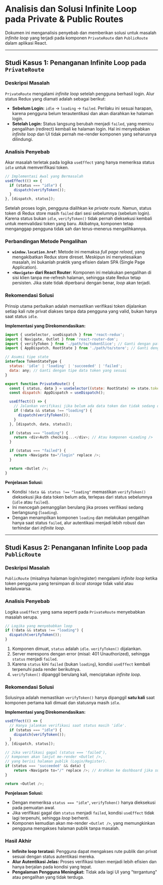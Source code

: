 # Analisis dan Solusi Infinite Loop pada Private & Public Routes

Dokumen ini menganalisis penyebab dan memberikan solusi untuk masalah *infinite loop* yang terjadi pada komponen `PrivateRoute` dan `PublicRoute` dalam aplikasi React.

---

## Studi Kasus 1: Penanganan Infinite Loop pada `PrivateRoute`

### Deskripsi Masalah

`PrivateRoute` mengalami *infinite loop* setelah pengguna berhasil login. Alur status Redux yang diamati adalah sebagai berikut:

-   **Sebelum Login:** `idle` → `loading` → `failed`. Perilaku ini sesuai harapan, karena pengguna belum terautentikasi dan akan diarahkan ke halaman login.
-   **Setelah Login:** Status langsung berubah menjadi `failed`, yang memicu pengalihan (redirect) kembali ke halaman login. Hal ini menyebabkan *infinite loop* dan UI tidak pernah me-render komponen yang seharusnya dilindungi.

### Analisis Penyebab

Akar masalah terletak pada logika `useEffect` yang hanya memeriksa status `idle` untuk memverifikasi token.

```javascript
// Implementasi Awal yang Bermasalah
useEffect(() => {
  if (status === "idle") {
    dispatch(verifyToken());
  }
}, [dispatch, status]);
```

Setelah proses login, pengguna dialihkan ke *private route*. Namun, status token di Redux store masih `failed` dari sesi sebelumnya (sebelum login). Karena status bukan `idle`, `verifyToken()` tidak pernah dieksekusi kembali untuk memvalidasi token yang baru. Akibatnya, komponen tetap menganggap pengguna tidak sah dan terus-menerus mengalihkannya.

### Perbandingan Metode Pengalihan

-   **`window.location.href`**: Metode ini memaksa *full page reload*, yang mengakibatkan Redux store direset. Meskipun ini menyelesaikan masalah, ini bukanlah praktik yang efisien dalam SPA (Single Page Application).
-   **`<Navigate>` dari React Router**: Komponen ini melakukan pengalihan di sisi klien tanpa me-refresh halaman, sehingga state Redux tetap persisten. Jika state tidak diperbarui dengan benar, *loop* akan terjadi.

### Rekomendasi Solusi

Prinsip utama perbaikan adalah memastikan verifikasi token dijalankan setiap kali rute privat diakses tanpa data pengguna yang valid, bukan hanya saat status `idle`.

**Implementasi yang Direkomendasikan:**

```javascript
import { useSelector, useDispatch } from 'react-redux';
import { Navigate, Outlet } from 'react-router-dom';
import { verifyToken } from './path/to/tokenSlice'; // Ganti dengan path yang benar
import { AppDispatch, RootState } from './path/to/store'; // Ganti dengan path yang benar

// Asumsi tipe state
interface TokenStateType {
  status: 'idle' | 'loading' | 'succeeded' | 'failed';
  data: any; // Ganti dengan tipe data token yang sesuai
}

export function PrivateRoute() {
  const { status, data } = useSelector((state: RootState) => state.token as TokenStateType);
  const dispatch: AppDispatch = useDispatch();

  useEffect(() => {
    // Jalankan verifikasi jika belum ada data token dan tidak sedang dalam proses loading.
    if (!data && status !== "loading") {
      dispatch(verifyToken());
    }
  }, [dispatch, data, status]);

  if (status === "loading") {
    return <div>Auth checking...</div>; // Atau komponen <Loading />
  }

  if (status === "failed") {
    return <Navigate to="/login" replace />;
  }

  return <Outlet />;
}
```

**Penjelasan Solusi:**

-   Kondisi `!data && status !== "loading"` memastikan `verifyToken()` dieksekusi jika data token belum ada, terlepas dari status sebelumnya (`idle` atau `failed`).
-   Ini mencegah pemanggilan berulang jika proses verifikasi sedang berlangsung (`loading`).
-   Dengan menampilkan komponen `loading` dan melakukan pengalihan hanya saat status `failed`, alur autentikasi menjadi lebih robust dan terhindar dari *infinite loop*.

---

## Studi Kasus 2: Penanganan Infinite Loop pada `PublicRoute`

### Deskripsi Masalah

`PublicRoute` (misalnya halaman login/register) mengalami *infinite loop* ketika token pengguna yang tersimpan di *local storage* tidak valid atau kedaluwarsa.

### Analisis Penyebab

Logika `useEffect` yang sama seperti pada `PrivateRoute` menyebabkan masalah serupa.

```javascript
// Logika yang menyebabkan loop
if (!data && status !== "loading") {
  dispatch(verifyToken());
}
```

1.  Komponen dimuat, `status` adalah `idle`. `verifyToken()` dijalankan.
2.  Server merespons dengan error (misal: 401 Unauthorized), sehingga `status` menjadi `failed`.
3.  Karena `status` kini `failed` (bukan `loading`), kondisi `useEffect` kembali terpenuhi pada render berikutnya.
4.  `verifyToken()` dipanggil berulang kali, menciptakan *infinite loop*.

### Rekomendasi Solusi

Solusinya adalah memastikan `verifyToken()` hanya dipanggil **satu kali** saat komponen pertama kali dimuat dan statusnya masih `idle`.

**Implementasi yang Direkomendasikan:**

```javascript
useEffect(() => {
  // Hanya jalankan verifikasi saat status masih 'idle'.
  if (status === "idle") {
    dispatch(verifyToken());
  }
}, [dispatch, status]);

// Jika verifikasi gagal (status === 'failed'),
// komponen akan lanjut me-render <Outlet />,
// yang berisi halaman publik (Login/Register).
if (status === 'succeeded' && data) {
    return <Navigate to="/" replace />; // Arahkan ke dashboard jika sudah login
}

return <Outlet />;
```

**Penjelasan Solusi:**

-   Dengan memeriksa `status === "idle"`, `verifyToken()` hanya dieksekusi pada pemuatan awal.
-   Jika verifikasi gagal dan `status` menjadi `failed`, kondisi `useEffect` tidak lagi terpenuhi, sehingga *loop* berhenti.
-   Komponen kemudian akan me-render `<Outlet />`, yang memungkinkan pengguna mengakses halaman publik tanpa masalah.

### Hasil Akhir

-   **Infinite loop teratasi:** Pengguna dapat mengakses rute publik dan privat sesuai dengan status autentikasi mereka.
-   **Alur Autentikasi Jelas:** Proses verifikasi token menjadi lebih efisien dan hanya berjalan pada kondisi yang tepat.
-   **Pengalaman Pengguna Meningkat:** Tidak ada lagi UI yang "tergantung" atau pengalihan yang tidak terduga.